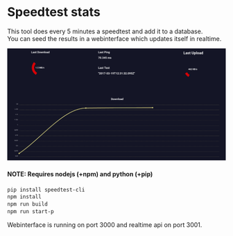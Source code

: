 # Speedtest stats
This tool does every 5 minutes a speedtest and add it to a database.  
You can seed the results in a webinterface which updates itself in realtime.

![Screenshot webinterface](screenshot.png?raw=true "Screenshot webinterface")

#### NOTE: Requires nodejs (+npm) and python (+pip)

```bash
pip install speedtest-cli
npm install
npm run build
npm run start-p
```

Webinterface is running on port 3000 and realtime api on port 3001.